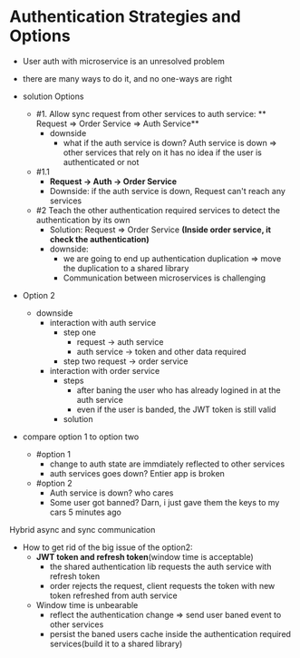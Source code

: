 # Authentication Strategies and Options

- User auth with microservice is an unresolved problem
- there are many ways to do it, and no one-ways are right

- solution Options

  - #1. Allow sync request from other services to auth service: ** Request => Order Service => Auth Service**
    - downside
      - what if the auth service is down? Auth service is down => other services that rely on it has no idea if the user is authenticated or not
  - #1.1
    - **Request -> Auth -> Order Service**
    - Downside: if the auth service is down, Request can't reach any services
  - #2 Teach the other authentication required services to detect the authentication by its own <br>
    - Solution: Request => Order Service **(Inside order service, it check the authentication)**
    - downside:
      - we are going to end up authentication duplication => move the duplication to a shared library
      - Communication between microservices is challenging

- Option 2
  - downside
    - interaction with auth service
      - step one
        - request -> auth service
        - auth service -> token and other data required
      - step two request -> order service
    - interaction with order service
      - steps
        - after baning the user who has already logined in at the auth service
        - even if the user is banded, the JWT token is still valid
      - solution
- compare option 1 to option two
  - #option 1
    - change to auth state are immdiately reflected to other services
    - auth services goes down? Entier app is broken
  - #option 2
    - Auth service is down? who cares
    - Some user got banned? Darn, i just gave them the keys to my cars 5 minutes ago

Hybrid async and sync communication

- How to get rid of the big issue of the option2: <br>
  - **JWT token and refresh token**(window time is acceptable)
    - the shared authentication lib requests the auth service with refresh token
    - order rejects the request, client requests the token with new token refreshed from auth service
  - Window time is unbearable
    - reflect the authentication change => send user baned event to other services
    - persist the baned users cache inside the authentication required services(build it to a shared library)
